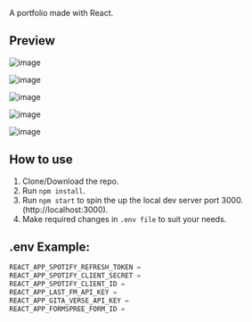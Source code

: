 A portfolio made with React.

## Preview

![image](https://github.com/ananttater/ananttater-personal-webpage/assets/77228263/7834dc8f-f179-408d-984c-2728ef7dd4b3)

![image](https://github.com/ananttater/ananttater-personal-webpage/assets/77228263/0d0628f3-a353-4abe-9cc5-1b8c9fdb1392)

![image](https://github.com/ananttater/ananttater-personal-webpage/assets/77228263/5cc0d38a-0d21-4d3c-adc2-623d6c91f109)

![image](https://github.com/ananttater/ananttater-personal-webpage/assets/77228263/4f7fc65c-6056-425d-ae10-98c4ede83e02)

![image](https://github.com/ananttater/ananttater-personal-webpage/assets/77228263/e26760cc-df62-4180-bbad-ab52d265a686)


## How to use

1. Clone/Download the repo.
2. Run `npm install`.
3. Run `npm start` to spin the up the local dev server port 3000.(http://localhost:3000).
4. Make required changes in `.env file` to suit your needs.

## .env Example:

```js
REACT_APP_SPOTIFY_REFRESH_TOKEN =
REACT_APP_SPOTIFY_CLIENT_SECRET =
REACT_APP_SPOTIFY_CLIENT_ID =
REACT_APP_LAST_FM_API_KEY =
REACT_APP_GITA_VERSE_API_KEY =
REACT_APP_FORMSPREE_FORM_ID =
```
